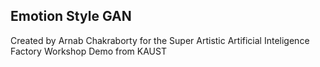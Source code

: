 ## Emotion Style GAN

Created by Arnab Chakraborty for the Super Artistic Artificial Inteligence Factory Workshop Demo from KAUST